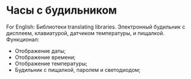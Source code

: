 # Часы с будильником 
For English: Библиотеки translating libraries.
Электронный будильник с дисплеем, клавиатурой, датчиком температуры, и пищалкой.  
Функционал:  
* Отображение даты;
* Отображение времени;  
* Отображение температуры;  
* Будильник с пищалкой, паролем и светодиодом;  


